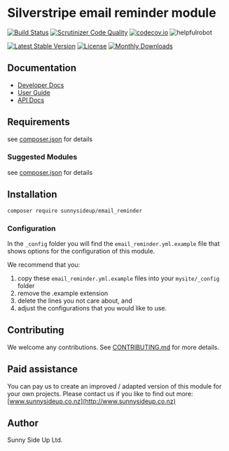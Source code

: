 # Silverstripe email reminder module
[![Build Status](https://travis-ci.org/sunnysideup/silverstripe-email_reminder.svg?branch=master)](https://travis-ci.org/sunnysideup/silverstripe-email_reminder)
[![Scrutinizer Code Quality](https://scrutinizer-ci.com/g/sunnysideup/silverstripe-email_reminder/badges/quality-score.png?b=master)](https://scrutinizer-ci.com/g/sunnysideup/silverstripe-email_reminder/?branch=master)
[![codecov.io](https://codecov.io/github/sunnysideup/silverstripe-email_reminder/coverage.svg?branch=master)](https://codecov.io/github/sunnysideup/silverstripe-email_reminder?branch=master)
![helpfulrobot](https://helpfulrobot.io/sunnysideup/email_reminder/badge)

[![Latest Stable Version](https://poser.pugx.org/sunnysideup/email_reminder/version)](https://packagist.org/packages/sunnysideup/email_reminder)
[![License](https://poser.pugx.org/sunnysideup/email_reminder/license)](https://packagist.org/packages/sunnysideup/email_reminder)
[![Monthly Downloads](https://poser.pugx.org/sunnysideup/email_reminder/d/monthly)](https://packagist.org/packages/sunnysideup/email_reminder)


## Documentation



 * [Developer Docs](docs/en/INDEX.md)
 * [User Guide](docs/en/userguide.md)
 * [API Docs](http://docs.ssmods.com/sunnysideup/email_reminder/classes.xhtml)

## Requirements



see [composer.json](composer.json) for details

### Suggested Modules



see [composer.json](composer.json) for details


## Installation


```
composer require sunnysideup/email_reminder
```

### Configuration



In the `_config` folder you will find the `email_reminder.yml.example`
file that shows options for the configuration of this module.

We recommend that you:

  1. copy these `email_reminder.yml.example` files into your
`mysite/_config` folder
  2. remove the .example extension
  3. delete the lines you not care about, and
  4. adjust the configurations that you would like to use.


## Contributing



We welcome any contributions. See [CONTRIBUTING.md](CONTRIBUTING.md) for more details.

## Paid assistance



You can pay us to create an improved / adapted version of this module for your own projects.  Please contact us if you like to find out more: [www.sunnysideup.co.nz](http://www.sunnysideup.co.nz)

## Author



Sunny Side Up Ltd.
